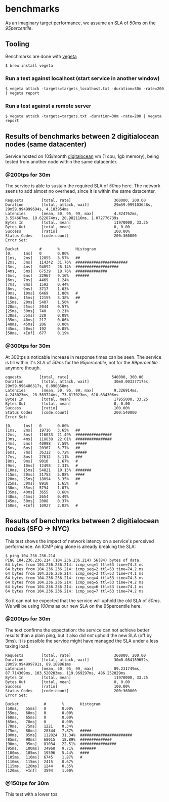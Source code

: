 # benchmarks

As an imaginary target performance, we assume an SLA of *50ms* on the *95percentile*.

## Tooling
Benchmarks are done with [vegeta](https://github.com/tsenart/vegeta)

	$ brew install vegeta

### Run a test against localhost (start service in another window)

	$ vegeta attack -targets=targets_localhost.txt -duration=30m -rate=200 | vegeta report


### Run a test against a remote server

	$ vegeta attack -targets=targets.txt -duration=30m -rate=200 | vegeta report

## Results of benchmarks between 2 digitialocean nodes (same datacenter)

Service hosted on 10$/month [digitalocean](https://www.digitalocean.com/) vm (1 cpu, 1gb memory), being tested from another node within the same datacenter.

### @200tps for 30m

The service is able to sustain the required SLA of *50ms* here. The network seens to add almost no overhead, since it is within the same datacenter.

```
Requests        [total, rate]                   360000, 200.00
Duration        [total, attack, wait]           29m59.999103648s, 29m59.994999694s, 4.103954ms
Latencies       [mean, 50, 95, 99, max]         4.824762ms, 3.554667ms, 10.622074ms, 20.982116ms, 1.072776739s
Bytes In        [total, mean]                   11970000, 33.25
Bytes Out       [total, mean]                   0, 0.00
Success         [ratio]                         100.00%
Status Codes    [code:count]                    200:360000
Error Set:

Bucket         #       %       Histogram
[0,     1ms]   0       0.00%
[1ms,   2ms]   12855   3.57%   ##
[2ms,   3ms]   114342  31.76%  #######################
[3ms,   4ms]   94092   26.14%  ###################
[4ms,   5ms]   67539   18.76%  ##############
[5ms,   6ms]   32967   9.16%   ######
[6ms,   7ms]   4469    1.24%
[7ms,   8ms]   1592    0.44%
[8ms,   9ms]   3717    1.03%
[9ms,   10ms]  6469    1.80%   #
[10ms,  15ms]  12155   3.38%   ##
[15ms,  20ms]  5407    1.50%   #
[20ms,  25ms]  2044    0.57%
[25ms,  30ms]  740     0.21%
[30ms,  35ms]  320     0.09%
[35ms,  40ms]  217     0.06%
[40ms,  45ms]  206     0.06%
[45ms,  50ms]  192     0.05%
[50ms,  +Inf]  677     0.19%
```
### @300tps for 30m

At 300tps a noticable increase in response times can be seen. The service is till within it's SLA of *50ms* for the *95percentile*, not for the *99percentile* anymore though.

```
equests        [total, rate]                   540000, 300.00
Duration        [total, attack, wait]           30m0.003377175s, 29m59.996486317s, 6.890858ms
Latencies       [mean, 50, 95, 99, max]         9.326914ms, 4.243023ms, 28.569724ms, 73.817023ms, 610.634306ms
Bytes In        [total, mean]                   17955000, 33.25
Bytes Out       [total, mean]                   0, 0.00
Success         [ratio]                         100.00%
Status Codes    [code:count]                    200:540000
Error Set:

[0,     1ms]   0       0.00%
[1ms,   2ms]   19716   3.65%   ##
[2ms,   3ms]   116033  21.49%  ################
[3ms,   4ms]   118838  22.01%  ################
[4ms,   5ms]   40998   7.59%   #####
[5ms,   6ms]   20367   3.77%   ##
[6ms,   7ms]   36312   6.72%   #####
[7ms,   8ms]   27612   5.11%   ###
[8ms,   9ms]   9010    1.67%   #
[9ms,   10ms]  12498   2.31%   #
[10ms,  15ms]  54821   10.15%  #######
[15ms,  20ms]  31753   5.88%   ####
[20ms,  25ms]  18094   3.35%   ##
[25ms,  30ms]  8910    1.65%   #
[30ms,  35ms]  5794    1.07%
[35ms,  40ms]  3655    0.68%
[40ms,  45ms]  2654    0.49%
[45ms,  50ms]  2008    0.37%
[50ms,  +Inf]  10927   2.02%   #
```

## Results of benchmarks between 2 digitialocean nodes (SFO -> NYC)

This test shows the impact of network latency on a service's perceived performance. An ICMP ping alone is already breaking the SLA:

    $ ping 104.236.236.214
    PING 104.236.236.214 (104.236.236.214) 56(84) bytes of data.
    64 bytes from 104.236.236.214: icmp_seq=1 ttl=53 time=74.3 ms
    64 bytes from 104.236.236.214: icmp_seq=2 ttl=53 time=74.2 ms
    64 bytes from 104.236.236.214: icmp_seq=3 ttl=53 time=74.1 ms
    64 bytes from 104.236.236.214: icmp_seq=4 ttl=53 time=74.3 ms
    64 bytes from 104.236.236.214: icmp_seq=5 ttl=53 time=74.2 ms
    64 bytes from 104.236.236.214: icmp_seq=6 ttl=53 time=74.1 ms
    64 bytes from 104.236.236.214: icmp_seq=7 ttl=53 time=74.2 ms

So it can not be expected that the service will uphold the old SLA of *50ms*. We will be using *100ms* as our new SLA on the 95percentile here.

### @200tps for 30m

The text confirms the expectation: the service can not achieve better results than a plain ping, but it also did *not* uphold the new SLA (off by 3ms). It is possible the service might have managed the SLA under a less taxing load.

```
Requests        [total, rate]                   360000, 200.00
Duration        [total, attack, wait]           30m0.084189652s, 29m59.994999791s, 89.189861ms
Latencies       [mean, 50, 95, 99, max]         89.231749ms, 87.714309ms, 103.520203ms, 119.969297ms, 486.252029ms
Bytes In        [total, mean]                   11970000, 33.25
Bytes Out       [total, mean]                   0, 0.00
Success         [ratio]                         100.00%
Status Codes    [code:count]                    200:360000
Error Set:

Bucket           #       %       Histogram
[50ms,   55ms]   0       0.00%
[55ms,   60ms]   0       0.00%
[60ms,   65ms]   0       0.00%
[65ms,   70ms]   0       0.00%
[70ms,   75ms]   1221    0.34%
[75ms,   80ms]   28344   7.87%   #####
[80ms,   85ms]   112824  31.34%  #######################
[85ms,   90ms]   68015   18.89%  ##############
[90ms,   95ms]   81034   22.51%  ################
[95ms,   100ms]  34968   9.71%   #######
[100ms,  105ms]  19596   5.44%   ####
[105ms,  110ms]  6745    1.87%   #
[110ms,  115ms]  2415    0.67%
[115ms,  120ms]  1244    0.35%
[120ms,  +Inf]   3594    1.00%
```

### @150tps for 30m

This test with a lower tps

```
```
